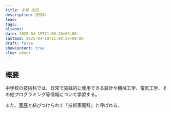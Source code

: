 ```yaml
---
title: 中学 技術
description: 技術科
lead: 
tags: 
aliases: 
date: 2025-04-19T11:08:26+09:00
lastmod: 2025-04-19T11:08:26+09:00
draft: false
showContent: true
slug: about
---
```

## 概要
中学校の技術科では、日常で実践的に使用できる設計や機械工学、電気工学、その他プログラミング等情報について学習する。

また、[家庭](../home-economics/家庭.md)と結びつけられて「技術家庭科」と呼ばれる。